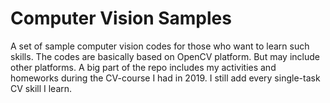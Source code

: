 
# Computer Vision Samples

A set of sample computer vision codes for those who want to learn such skills.
The codes are basically based on OpenCV platform. But may include other platforms.
A big part of the repo includes my activities and homeworks during the CV-course I had in 2019.
I still add every single-task CV skill I learn.